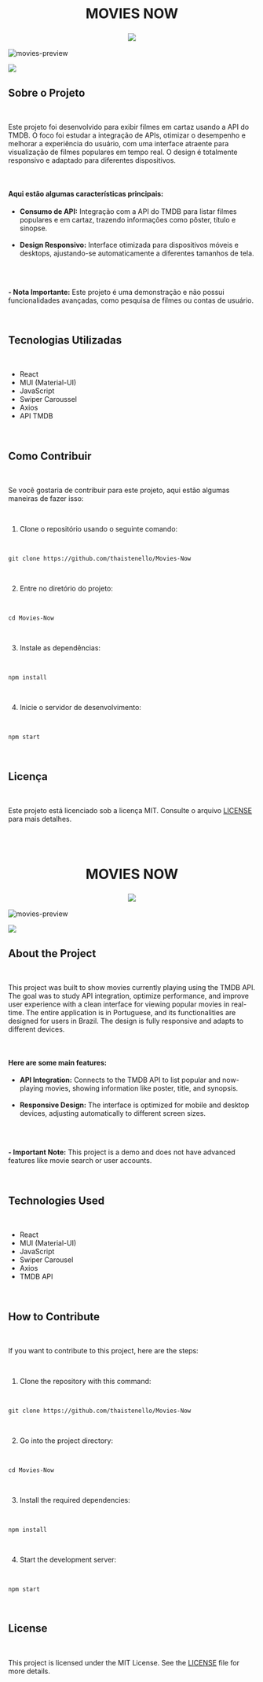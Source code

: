 <h1 align="center" id="movies-now-portuguese">
    MOVIES NOW
</h1>

<!-- TOGGLE VERSION -->
<h3 align="center">
    <a href="#movies-now-english">
        <img src="https://github.com/user-attachments/assets/6a490028-3b91-412e-bf9e-08bbb31ccf42">
    </a>
</h3>

<!-- GIF/IMAGE PREVIEW -->
![movies-preview](https://github.com/user-attachments/assets/9c86bc25-0603-4cfe-be87-481de164829d)

<!-- VERCEL BUTTON -->
<a href="https://movies-now-pearl.vercel.app/">
    <img src="https://github.com/user-attachments/assets/ba534699-5e1e-45ed-8f39-5babe9a838af">
</a>

<br/>

<h2>Sobre o Projeto</h2>
<br/>
<p>
    Este projeto foi desenvolvido para exibir filmes em cartaz usando a API do TMDB. O foco foi estudar a integração de APIs, otimizar o desempenho e melhorar a experiência do usuário, com uma interface atraente para visualização de filmes populares em tempo real. O design é totalmente responsivo e adaptado para diferentes dispositivos.
</p>
<br/>

<h4>Aqui estão algumas características principais:</h4>
<ul>
    <li><strong>Consumo de API:</strong> Integração com a API do TMDB para listar filmes populares e em cartaz, trazendo informações como pôster, título e sinopse.</li>
    <br/>
    <li><strong>Design Responsivo:</strong> Interface otimizada para dispositivos móveis e desktops, ajustando-se automaticamente a diferentes tamanhos de tela.</li>
    <br/>
</ul>
<br/>
<p>
    <strong>- Nota Importante:</strong> Este projeto é uma demonstração e não possui funcionalidades avançadas, como pesquisa de filmes ou contas de usuário.
</p>
<br/>

<h2>Tecnologias Utilizadas</h2>
<br/>
<ul>
    <li>React</li>
    <li>MUI (Material-UI)</li>
    <li>JavaScript</li>
    <li>Swiper Caroussel</li>
    <li>Axios</li>
    <li>API TMDB</li>
</ul>
<br/>

<h2>Como Contribuir</h2>
<br/>
<p>
    Se você gostaria de contribuir para este projeto, aqui estão algumas maneiras de fazer isso:
</p>
<br/>
<ol>
    <li>Clone o repositório usando o seguinte comando:</li>
</ol>
<br/>
<pre><code>git clone https://github.com/thaistenello/Movies-Now
</code></pre>
<br/>

<ol start="2">
    <li>Entre no diretório do projeto:</li>
</ol>
<br/>
<pre><code>cd Movies-Now</code></pre>
<br/>

<ol start="3">
    <li>Instale as dependências:</li>
</ol>
<br/>
<pre><code>npm install</code></pre>
<br/>

<ol start="4">
    <li>Inicie o servidor de desenvolvimento:</li>
</ol>
<br/>
<pre><code>npm start</code></pre>
<br/>

<h2>Licença</h2>
<br/>
<p>
    Este projeto está licenciado sob a licença MIT. Consulte o arquivo <a href="#">LICENSE</a> para mais detalhes.
</p>
<br/>
<br/>


<!-- ........................................................... -->
<!-- ENGLISH VERSION -->

<h1 align="center" id="movies-now-english">
    MOVIES NOW
</h1>

<!-- TOGGLE VERSION -->
<h3 align="center">
    <a href="#movies-now-portuguese">
        <img src="https://github.com/user-attachments/assets/d5ed65e0-37e1-4f94-9a9b-bc82caaeaf49">
    </a>
</h3>

<!-- GIF/IMAGE PREVIEW -->
![movies-preview](https://github.com/user-attachments/assets/9c86bc25-0603-4cfe-be87-481de164829d)

<!-- VERCEL BUTTON -->
<a href="https://movies-now-pearl.vercel.app/">
    <img src="https://github.com/user-attachments/assets/7aa7b556-2a45-483d-bae7-535a1f613303">
</a>

<br/>

<h2>About the Project</h2>
<br/>
<p>
    This project was built to show movies currently playing using the TMDB API. The goal was to study API integration, optimize performance, and improve user experience with a clean interface for viewing popular movies in real-time. The entire application is in Portuguese, and its functionalities are designed for users in Brazil. The design is fully responsive and adapts to different devices.
</p>
<br/>

<h4>Here are some main features:</h4>
<ul>
    <li><strong>API Integration:</strong> Connects to the TMDB API to list popular and now-playing movies, showing information like poster, title, and synopsis.</li>
    <br/>
    <li><strong>Responsive Design:</strong> The interface is optimized for mobile and desktop devices, adjusting automatically to different screen sizes.</li>
    <br/>
</ul>
<br/>
<p>
    <strong>- Important Note:</strong> This project is a demo and does not have advanced features like movie search or user accounts.
</p>
<br/>

<h2>Technologies Used</h2>
<br/>
<ul>
    <li>React</li>
    <li>MUI (Material-UI)</li>
    <li>JavaScript</li>
    <li>Swiper Carousel</li>
    <li>Axios</li>
    <li>TMDB API</li>
</ul>
<br/>

<h2>How to Contribute</h2>
<br/>
<p>
    If you want to contribute to this project, here are the steps:
</p>
<br/>
<ol>
    <li>Clone the repository with this command:</li>
</ol>
<br/>
<pre><code>git clone https://github.com/thaistenello/Movies-Now
</code></pre>
<br/>

<ol start="2">
    <li>Go into the project directory:</li>
</ol>
<br/>
<pre><code>cd Movies-Now</code></pre>
<br/>

<ol start="3">
    <li>Install the required dependencies:</li>
</ol>
<br/>
<pre><code>npm install</code></pre>
<br/>

<ol start="4">
    <li>Start the development server:</li>
</ol>
<br/>
<pre><code>npm start</code></pre>
<br/>

<h2>License</h2>
<br/>
<p>
    This project is licensed under the MIT License. See the <a href="#">LICENSE</a> file for more details.
</p>
<br/>
<br/>
